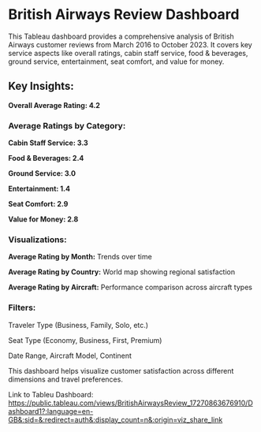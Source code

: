 # British Airways Review Dashboard

This Tableau dashboard provides a comprehensive analysis of British Airways customer reviews from March 2016 to October 2023. It covers key service aspects like overall ratings, cabin staff service, food & beverages, ground service, entertainment, seat comfort, and value for money.

## Key Insights:

**Overall Average Rating: 4.2**

### Average Ratings by Category:

**Cabin Staff Service: 3.3**

**Food & Beverages: 2.4**

**Ground Service: 3.0**

**Entertainment: 1.4**

**Seat Comfort: 2.9**

**Value for Money: 2.8**


### Visualizations:

**Average Rating by Month:** Trends over time

**Average Rating by Country:** World map showing regional satisfaction

**Average Rating by Aircraft:** Performance comparison across aircraft types

### Filters:

Traveler Type (Business, Family, Solo, etc.)

Seat Type (Economy, Business, First, Premium)

Date Range, Aircraft Model, Continent

This dashboard helps visualize customer satisfaction across different dimensions and travel preferences.

Link to Tableu Dashboard: https://public.tableau.com/views/BritishAirwaysReview_17270863676910/Dashboard1?:language=en-GB&:sid=&:redirect=auth&:display_count=n&:origin=viz_share_link
